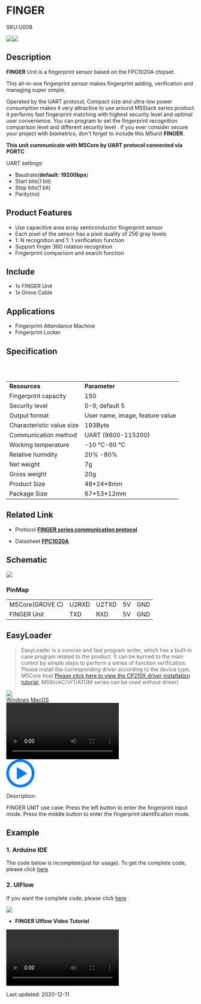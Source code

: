 # FINGER

<el-tag effect="plain">SKU:U008</el-tag>

<div class="product_pic"><img src="assets/img/product_pics/unit/unit_finger_01.webp"><img src="assets/img/product_pics/unit/unit_finger_02.webp"></div>

## Description

**FINGER** Unit is a fingerprint sensor based on the FPC1020A chipset.

This all-in-one fingerprint sensor makes fingerprint adding, verification and managing super simple.

Operated by the UART protocol, Compact size and ultra-low power consumption makes it very attractive to use around M5Stack series product.  it performs fast fingerprint matching with highest security level and optimal user convenience. You can program to set the fingerprint recognition comparison level and different security level . if you ever consider secure your project with biometrics, don't forget to include this M5unit **FINGER**.

**This unit cummunicate with M5Core by UART protocol connected via PORTC**

UART settings:
- Baudrate(**default: 19200bps**)
- Start bits(1 bit)
- Stop bits(1 bit)
- Parity(no)

## Product Features

- Use capacitive area array semiconductor fingerprint sensor
- Each pixel of the sensor has a pixel quality of 256 gray levels
- 1: N recognition and 1: 1 verification function
- Support finger 360 rotation recognition
- Fingerprint comparison and search function

## Include

- 1x FINGER Unit
- 1x Grove Cable

## Applications

- Fingerprint Attendance Machine
- Fingerprint Locker

## Specification

<table>
    <tr style="font-weight:bold">
      <td>Resources</td>
      <td>Parameter</td>
    </tr>
    <tr>
       <td>Fingerprint capacity</td>
       <td> 150 </td>
    </tr>
    <tr>
       <td>Security level </td>
       <td> 0-9, default 5 </td>
    </tr>
    <tr>
       <td> Output format </td>
       <td> User name, image, feature value </td>
    </tr>
    <tr>
       <td> Characteristic value size </td>
       <td> 193Byte </td>
    </tr>
    <tr>
       <td> Communication method </td>
       <td> UART (9600-115200) </td>
    </tr>
    <tr>
       <td>Working temperature </td>
       <td> -10 °C-60 °C </td>
    </tr>
    <tr>
     <td>Relative humidity </td>
     <td> 20% -80% </td>
    </tr>
   <tr>
      <td>Net weight</td>
      <td>7g</td>
   </tr>
   <tr>
      <td>Gross weight</td>
      <td>20g</td>
   </tr>
   <tr>
      <td>Product Size</td>
      <td>48*24*8mm</td>
   </tr>
   <tr>
      <td>Package Size</td>
      <td>67*53*12mm</td>
   </tr>
</table>


## Related Link

- Protocol **[FINGER series communication protocol](https://github.com/m5stack/M5-Schematic/blob/master/Units/finger/biovo_fingerprint_Protocol_en.DOC)**

- Datasheet **[FPC1020A](https://m5stack.oss-cn-shenzhen.aliyuncs.com/resource/docs/datasheet/hat/1020A_datasheet_cn.pdf)**

## Schematic

<img src="assets/img/product_pics/unit/finger_sch.JPG">

### PinMap

<table>
<tr><td>M5Core(GROVE C)</td><td>U2RXD</td><td>U2TXD</td><td>5V</td><td>GND</td></tr>
 <tr><td>FINGER Unit</td><td>TXD</td><td>RXD</td><td>5V</td><td>GND</td></tr>
</table>

## EasyLoader

>EasyLoader is a concise and fast program writer, which has a built-in case program related to the product. It can be burned to the main control by simple steps to perform a series of function verification. Please install the corresponding driver according to the device type. M5Core host [Please click here to view the CP210X driver installation tutorial](en/arduino/arduino_development), M5StickC/V/T/ATOM series can be used without driver)

<div class="easyloader-box">
    <div style="background-color:white;">
        <div><img src="https://m5stack.oss-cn-shenzhen.aliyuncs.com/image/easyloader_intro.webp"></div>
        <div class="easyloader-btn">
            <a href="https://m5stack.oss-cn-shenzhen.aliyuncs.com/EasyLoader/Windows/UNIT/For%20M5Core/EasyLoader_Finger_UNIT_With_M5Core.exe">Windows</a>
            <a href="https://m5stack.oss-cn-shenzhen.aliyuncs.com/EasyLoader/MacOS/UNIT/EasyLoader_Finger_UNIT_With_M5Core.dmg">MacOS</a>
            <!-- <a>Linux</a>
            <a>MacOS</a> -->
        </div>
    </div>
    <div>
        <video id="example_video" controls>
            <source src="https://m5stack.oss-cn-shenzhen.aliyuncs.com/video/Product_example_video/Unit/Finger_UNIT.mp4" type="video/mp4">
        </video>
        <div class="easyloader-mask">
        <a>
            <svg id="play-btn" t="1583228776634" class="icon" viewBox="0 0 1024 1024" version="1.1" xmlns="http://www.w3.org/2000/svg" p-id="4152" width="75" height="75"><path d="M512 0C229.216 0 0 229.216 0 512s229.216 512 512 512 512-229.216 512-512S794.784 0 512 0z m0 928C282.24 928 96 741.76 96 512S282.24 96 512 96s416 186.24 416 416-186.24 416-416 416zM384 288l384 224-384 224z" p-id="4153" fill="#007aff"></path></svg></a>
            <p>Description:</p>
            <p>FINGER UNIT use case: Press the left button to enter the fingerprint input mode. Press the middle button to enter the fingerprint identification mode.</p>
        </div>
    </div>
</div>

## Example

### 1. Arduino IDE

The code below is incomplete(just for usage). To get the complete code, please click [here](https://github.com/m5stack/M5Stack/tree/master/examples/Unit/FINGER_FPC1020A)

### 2. UIFlow

If you want the complete code, please click [here](https://github.com/m5stack/M5-ProductExampleCodes/tree/master/Unit/FINGER/UIFlow)

<img src="assets/img/product_pics/unit/fingerprint.webp">

- **FINGER UIflow Video Tutorial**

<video class="video_size" controls>
    <source src="https://m5stack.oss-cn-shenzhen.aliyuncs.com/video/%E6%95%99%E7%A8%8B/Finger/E7%20-%20Finger%20Demo(UIFlow%20Tutorials%208).mp4" type="video/mp4">
</video>

<el-divider content-position="right">Last updated: 2020-12-11</el-divider>

<script>

   var purchase_link = 'https://m5stack.com/collections/m5-unit/products/finger-sensor-unit';

   anchor_search(purchase_link);
   scrollFunc();

</script>
